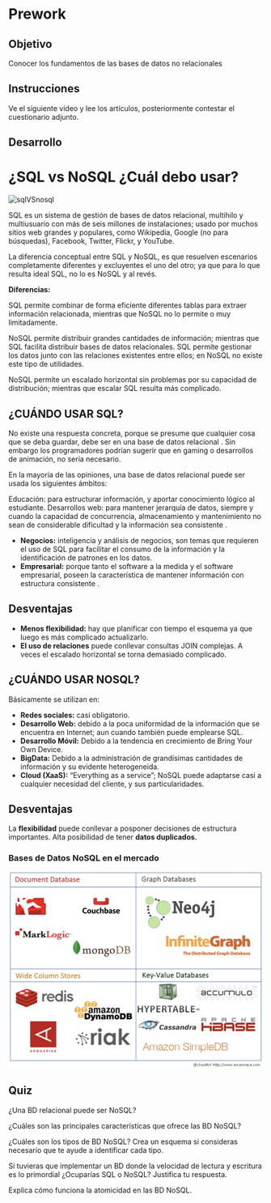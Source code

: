 # Prework

## Objetivo

Conocer los fundamentos de las bases de datos no relacionales

## Instrucciones

Ve el siguiente vídeo y lee los artículos, posteriormente contestar el cuestionario adjunto.

## Desarrollo

# ¿SQL vs NoSQL ¿Cuál debo usar?

![sqlVSnosql](https://cdn.website-editor.net/192387ccd8824fdcac0b5ed96f855ec3/dms3rep/multi/nosql-vs-sql-overview-1.png)

SQL es un sistema de gestión de bases de datos relacional, multihilo y multiusuario con más de seis millones de instalaciones; usado por muchos sitios web grandes y populares, como Wikipedia, Google (no para búsquedas), Facebook, Twitter, Flickr, y YouTube.

La diferencia conceptual entre SQL y NoSQL, es que resuelven escenarios completamente diferentes y excluyentes el uno del otro; ya que para lo que resulta ideal SQL, no lo es NoSQL y al revés.

**Diferencias:**

SQL permite combinar de forma eficiente diferentes tablas para extraer información relacionada, mientras que NoSQL no lo permite o muy limitadamente.

NoSQL permite distribuir grandes cantidades de información; mientras que SQL facilita distribuir bases de datos relacionales.
SQL permite gestionar los datos junto con las relaciones existentes entre ellos; en NoSQL no existe este tipo de utilidades.

NoSQL permite un escalado horizontal sin problemas  por su capacidad de distribución; mientras que escalar SQL resulta más complicado.

## ¿CUÁNDO USAR SQL?

No existe una respuesta concreta, porque se presume que cualquier cosa que se deba guardar, debe ser en una base de datos relacional . Sin embargo los programadores podrían sugerir que en gaming o desarrollos de animación, no sería necesario.

En la mayoría de las opiniones, una base de datos relacional puede ser usada los siguientes ámbitos:

Educación: para estructurar información, y aportar conocimiento lógico al estudiante.
Desarrollos web: para mantener jerarquía de datos, siempre y cuando la capacidad de concurrencia, almacenamiento y mantenimiento no sean de considerable dificultad y la información sea consistente .
+ **Negocios:** inteligencia y análisis de negocios, son temas que requieren el uso de SQL para facilitar el consumo de la información y la identificación de patrones en los datos.
+ **Empresarial:** porque tanto el software a la medida y el software empresarial, poseen la característica de mantener información con estructura consistente .

## Desventajas

+ **Menos flexibilidad:** hay que planificar con tiempo el esquema ya que luego es más complicado actualizarlo.
+ **El uso de relaciones** puede conllevar consultas JOIN complejas.
A veces el escalado horizontal se torna demasiado complicado.

## ¿CUÁNDO USAR NOSQL?

Básicamente se utilizan en:

+ **Redes sociales:** casi obligatorio.
+ **Desarrollo Web:** debido a la poca uniformidad de la información que se encuentra en Internet; aun cuando también puede emplearse SQL.
+ **Desarrollo Móvil:** Debido a la tendencia  en crecimiento de Bring Your Own Device.
+ **BigData:** Debido a la administración de grandísimas cantidades de información y su evidente heterogeneida.
+ **Cloud (XaaS):** “Everything as a service”; NoSQL puede adaptarse casi a cualquier necesidad del cliente, y sus particularidades.

## Desventajas

La **flexibilidad** puede conllevar a posponer decisiones de estructura importantes.
Alta posibilidad de tener **datos duplicados.**

### Bases de Datos NoSQL en el mercado

![img/Screen_Shot_2020-06-22_at_1.52.06.png](img/Screen_Shot_2020-06-22_at_1.52.06.png)

## Quiz

¿Una BD relacional puede ser NoSQL?

¿Cuáles son las principales características que ofrece las BD NoSQL?

¿Cuáles son los tipos de BD NoSQL? Crea un esquema si consideras necesario que te ayude a identificar cada tipo.

Si tuvieras que implementar un BD donde la velocidad de lectura y escritura es lo primordial ¿Ocuparías SQL o NoSQL? Justifica tu respuesta.

Explica cómo funciona la atomicidad en las BD NoSQL.
